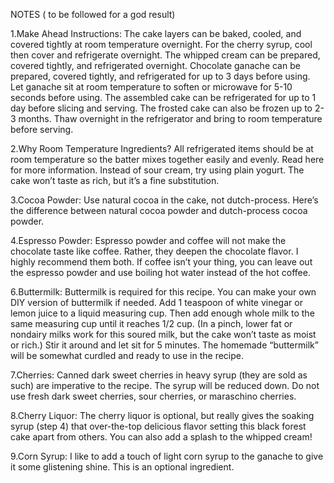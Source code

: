 NOTES ( to be followed for a god result)

1.Make Ahead Instructions: The cake layers can be baked, cooled, and covered tightly at room temperature overnight. For the cherry syrup, cool then cover and refrigerate overnight. The whipped cream can be prepared, covered tightly, and refrigerated overnight. Chocolate ganache can be prepared, covered tightly, and refrigerated for up to 3 days before using. Let ganache sit at room temperature to soften or microwave for 5-10 seconds before using. The assembled cake can be refrigerated for up to 1 day before slicing and serving. The frosted cake can also be frozen up to 2-3 months. Thaw overnight in the refrigerator and bring to room temperature before serving.

2.Why Room Temperature Ingredients? All refrigerated items should be at room temperature so the batter mixes together easily and evenly. Read here for more information. Instead of sour cream, try using plain yogurt. The cake won’t taste as rich, but it’s a fine substitution.

3.Cocoa Powder: Use natural cocoa in the cake, not dutch-process. Here’s the difference between natural cocoa powder and dutch-process cocoa powder.

4.Espresso Powder: Espresso powder and coffee will not make the chocolate taste like coffee. Rather, they deepen the chocolate flavor. I highly recommend them both. If coffee isn’t your thing, you can leave out the espresso powder and use boiling hot water instead of the hot coffee.

6.Buttermilk: Buttermilk is required for this recipe. You can make your own DIY version of buttermilk if needed. Add 1 teaspoon of white vinegar or lemon juice to a liquid measuring cup. Then add enough whole milk to the same measuring cup until it reaches 1/2 cup. (In a pinch, lower fat or nondairy milks work for this soured milk, but the cake won’t taste as moist or rich.) Stir it around and let sit for 5 minutes. The homemade “buttermilk” will be somewhat curdled and ready to use in the recipe.

7.Cherries: Canned dark sweet cherries in heavy syrup (they are sold as such) are imperative to the recipe. The syrup will be reduced down. Do not use fresh dark sweet cherries, sour cherries, or maraschino cherries.

8.Cherry Liquor: The cherry liquor is optional, but really gives the soaking syrup (step 4) that over-the-top delicious flavor setting this black forest cake apart from others. You can also add a splash to the whipped cream!

9.Corn Syrup: I like to add a touch of light corn syrup to the ganache to give it some glistening shine. This is an optional ingredient.


